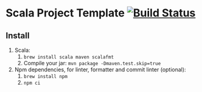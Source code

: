 # Scala Project Template [![Build Status](https://travis-ci.com/david30907d/pyproject_template.svg?branch=master)](https://travis-ci.com/github/david30907d/pyproject_template)

## Install

1. Scala:
    1. `brew install scala maven scalafmt`
    2. Compile your jar: `mvn package -Dmaven.test.skip=true`
2. Npm dependencies, for linter, formatter and commit linter (optional):
    1. `brew install npm`
    2. `npm ci`